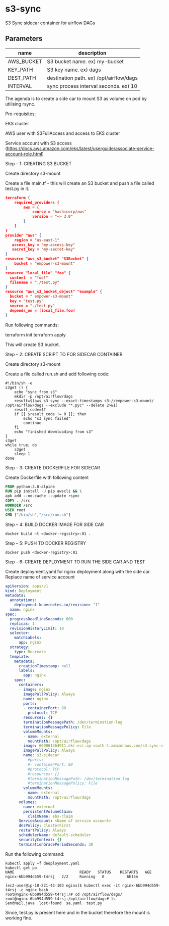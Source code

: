 # s3-sync

S3 Sync sidecar container for airflow DAGs

## Parameters

| name       | description                             |
| ---------- | --------------------------------------- |
| AWS_BUCKET | S3 bucket name. ex) my-bucket           |
| KEY_PATH   | S3 key name. ex) dags                   |
| DEST_PATH  | destination path. ex) /opt/airflow/dags |
| INTERVAL   | sync process interval seconds. ex) 10   |

The agenda is to create a side car to mount S3 as volume on pod by utilising rsync. 

 

Pre-requisites: 

EKS cluster 

AWS user with S3FullAccess and access to EKS cluster 

Service account with S3 access (https://docs.aws.amazon.com/eks/latest/userguide/associate-service-account-role.html) 

 

Step – 1: CREATING S3 BUCKET 

Create directory s3-mount 

Create a file main.tf - this will create an S3 bucket and push a file called test.py in it. 

```json
terraform { 
    required_providers { 
        aws = { 
            source = "hashicorp/aws" 
            version = "~> 3.0" 
        } 
    } 
} 
provider "aws" { 
    region = "us-east-1" 
   access_key = "my-access-key" 
   secret_key = "my-secret-key" 
} 
resource "aws_s3_bucket" "S3Bucket" { 
    bucket = "empower-s3-mount" 
}  
resource "local_file" "foo" { 
  content  = "foo!" 
  filename = "./test.py" 
} 
resource "aws_s3_bucket_object" "example" { 
  bucket = " empower-s3-mount" 
  key = "test.py" 
  source = "./test.py" 
  depends_on = [local_file.foo] 
} 
```

Run following commands: 

terraform init 
terraform apply 

This will create S3 bucket. 

Step – 2: CREATE SCRIPT TO FOR SIDECAR CONTAINER 

Create directory s3-mount 

Create a file called run.sh and add following code: 

```Shell
#!/bin/sh -e 
s3get () { 
	echo "sync from s3" 
	mkdir -p /opt/airflow/dags 
	result=$(aws s3 sync --exact-timestamps s3://empower-s3-mount/ /opt/airflow/dags --exclude "*.pyc" --delete 2>&1) 
	result_code=$? 
	if [[ $result_code != 0 ]]; then 
		echo "s3 sync failed" 
		continue 
	fi 
	echo "finished downloading from s3" 
} 
s3get 
while true; do 
	s3get 
	sleep 1 
done 
```
Step – 3: CREATE DOCKERFILE FOR SIDECAR 

Create Dockerfile with following content 

```dockerfile
FROM python:3.8-alpine 
RUN pip install -U pip awscli && \ 
apk add --no-cache --update rsync 
COPY . /src 
WORKDIR /src 
USER root 
CMD ["/bin/sh","/src/run.sh"] 
```

Step – 4: BUILD DOCKER IMAGE FOR SIDE CAR 
```
docker build –t <docker-registry>:01 . 
```
Step – 5: PUSH TO DOCKER REGISTRY 
```
docker push <docker-registry>:01 
```
Step – 6: CREATE DEPLOYMENT TO RUN THE SIDE CAR AND TEST 

Create deployment.yaml for nginx deployment along with the side car. Replace name of service account 
```yaml
apiVersion: apps/v1 
kind: Deployment 
metadata: 
  annotations: 
    deployment.kubernetes.io/revision: "1" 
  name: nginx 
spec: 
  progressDeadlineSeconds: 600 
  replicas: 1 
  revisionHistoryLimit: 10 
  selector: 
    matchLabels: 
      app: nginx 
  strategy: 
    type: Recreate 
  template: 
    metadata: 
      creationTimestamp: null 
      labels: 
        app: nginx 
    spec: 
      containers: 
      - image: nginx 
        imagePullPolicy: Always 
        name: nginx 
        ports: 
        - containerPort: 80 
          protocol: TCP 
        resources: {} 
        terminationMessagePath: /dev/termination-log 
        terminationMessagePolicy: File 
        volumeMounts: 
        - name: external 
          mountPath: /opt/airflow/dags 
      - image: 660061364911.dkr.ecr.ap-south-1.amazonaws.com/s3-sync-sidecar:01  
        imagePullPolicy: Always 
        name: s3-sidecar 
          #ports: 
          #- containerPort: 80 
          #protocol: TCP 
          #resources: {} 
          #terminationMessagePath: /dev/termination-log 
          #terminationMessagePolicy: File 
        volumeMounts: 
        - name: external 
          mountPath: /opt/airflow/dags 
      volumes: 
      - name: external 
        persistentVolumeClaim: 
          claimName: ebs-claim  
      ServiceAccount: <Name of service account> 
      dnsPolicy: ClusterFirst 
      restartPolicy: Always 
      schedulerName: default-scheduler 
      securityContext: {} 
      terminationGracePeriodSeconds: 30 
```
 

Run the following command: 
```
kubectl apply –f deoployment.yaml 
kubectl get po 
NAME                             READY   STATUS    RESTARTS   AGE 
nginx-6bb994d559-t4rsj   2/2     Running   0          6h15m 

[ec2-user@ip-10-221-42-103 nginx]$ kubectl exec -it nginx-6bb994d559-t4rsj -c nginx bash 
root@nginx-6bb994d559-t4rsj:/# cd /opt/airflow/dags/ 
root@nginx-6bb994d559-t4rsj:/opt/airflow/dags# ls 
SendMail.java  lost+found  sa.yaml  test.py 
```
Since, test.py is present here and in the bucket therefore the mount is working fine. 

